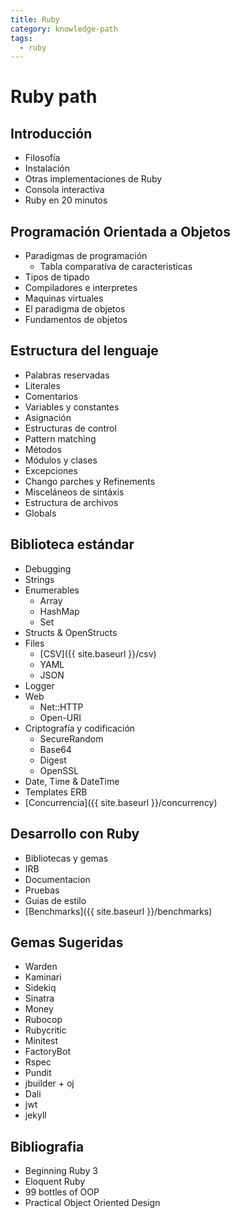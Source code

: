 ```yaml
---
title: Ruby
category: knowledge-path
tags:
  - ruby
---
```

# Ruby path

## Introducción
  * Filosofía
  * Instalación
  * Otras implementaciones de Ruby
  * Consola interactiva
  * Ruby en 20 minutos

## Programación Orientada a Objetos
  * Paradigmas de programación
    * Tabla comparativa de caracteristicas
  * Tipos de tipado
  * Compiladores e interpretes
  * Maquinas virtuales
  * El paradigma de objetos
  * Fundamentos de objetos

## Estructura del lenguaje
  * Palabras reservadas
  * Literales
  * Comentarios
  * Variables y constantes
  * Asignación
  * Estructuras de control
  * Pattern matching
  * Métodos
  * Módulos y clases
  * Excepciones
  * Chango parches y Refinements
  * Misceláneos de sintáxis
  * Estructura de archivos
  * Globals

## Biblioteca estándar
  * Debugging
  * Strings
  * Enumerables
    * Array
    * HashMap
    * Set
  * Structs & OpenStructs
  * Files
     * [CSV]({{ site.baseurl }}/csv)
     * YAML
     * JSON
  * Logger
  * Web
    * Net::HTTP
    * Open-URI
  * Criptografía y codificación
    * SecureRandom
    * Base64
    * Digest
    * OpenSSL
  * Date, Time & DateTime
  * Templates ERB
  * [Concurrencia]({{ site.baseurl }}/concurrency)

## Desarrollo con Ruby
  * Bibliotecas y gemas
  * IRB
  * Documentacion
  * Pruebas
  * Guias de estilo
  * [Benchmarks]({{ site.baseurl }}/benchmarks)

## Gemas Sugeridas
  * Warden
  * Kaminari
  * Sidekiq
  * Sinatra
  * Money
  * Rubocop
  * Rubycritic
  * Minitest
  * FactoryBot
  * Rspec
  * Pundit
  * jbuilder + oj
  * Dali
  * jwt
  * jekyll


## Bibliografia
 - Beginning Ruby 3
 - Eloquent Ruby
 - 99 bottles of OOP
 - Practical Object Oriented Design
